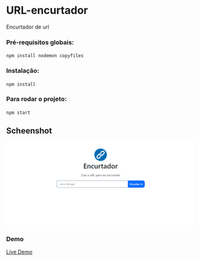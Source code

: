 # URL-encurtador

Encurtador de url

### Pré-requisitos globais:
`npm install nodemon copyfiles` 

### Instalação:
`npm install`

### Para rodar o projeto:
`npm start`

## Scheenshot
<img src="/public/images/screen.gif" alt="">

### Demo
<a href="https://stark-hamlet-49985.herokuapp.com/">Live Demo</a>
